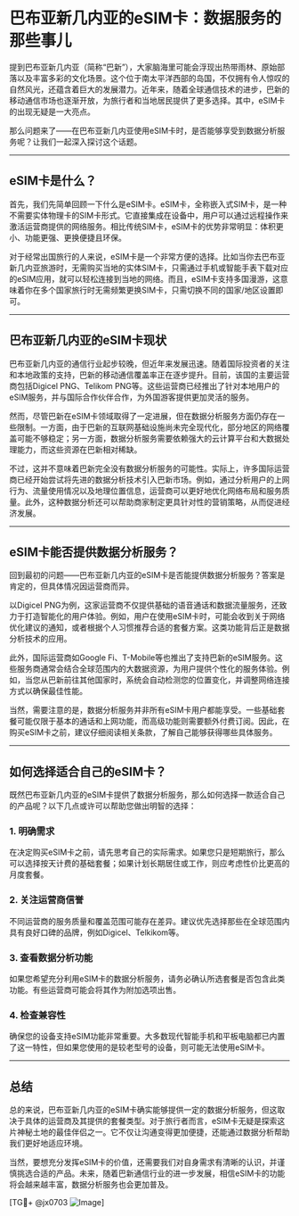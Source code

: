 # 巴布亚新几内亚的eSIM卡：数据服务的那些事儿

提到巴布亚新几内亚（简称“巴新”），大家脑海里可能会浮现出热带雨林、原始部落以及丰富多彩的文化场景。这个位于南太平洋西部的岛国，不仅拥有令人惊叹的自然风光，还蕴含着巨大的发展潜力。近年来，随着全球通信技术的进步，巴新的移动通信市场也逐渐开放，为旅行者和当地居民提供了更多选择。其中，eSIM卡的出现无疑是一大亮点。

那么问题来了——在巴布亚新几内亚使用eSIM卡时，是否能够享受到数据分析服务呢？让我们一起深入探讨这个话题。

---

## eSIM卡是什么？

首先，我们先简单回顾一下什么是eSIM卡。eSIM卡，全称嵌入式SIM卡，是一种不需要实体物理卡的SIM卡形式。它直接集成在设备中，用户可以通过远程操作来激活运营商提供的网络服务。相比传统SIM卡，eSIM卡的优势非常明显：体积更小、功能更强、更换便捷且环保。

对于经常出国旅行的人来说，eSIM卡是一个非常方便的选择。比如当你去巴布亚新几内亚旅游时，无需购买当地的实体SIM卡，只需通过手机或智能手表下载对应的eSIM应用，就可以轻松连接到当地的网络。而且，eSIM卡支持多国漫游，这意味着你在多个国家旅行时无需频繁更换SIM卡，只需切换不同的国家/地区设置即可。

---

## 巴布亚新几内亚的eSIM卡现状

巴布亚新几内亚的通信行业起步较晚，但近年来发展迅速。随着国际投资者的关注和本地政策的支持，巴新的移动通信覆盖率正在逐步提升。目前，该国的主要运营商包括Digicel PNG、Telikom PNG等。这些运营商已经推出了针对本地用户的eSIM服务，并与国际合作伙伴合作，为外国游客提供更加灵活的服务。

然而，尽管巴新在eSIM卡领域取得了一定进展，但在数据分析服务方面仍存在一些限制。一方面，由于巴新的互联网基础设施尚未完全现代化，部分地区的网络覆盖可能不够稳定；另一方面，数据分析服务需要依赖强大的云计算平台和大数据处理能力，而这些资源在巴新相对稀缺。

不过，这并不意味着巴新完全没有数据分析服务的可能性。实际上，许多国际运营商已经开始尝试将先进的数据分析技术引入巴新市场。例如，通过分析用户的上网行为、流量使用情况以及地理位置信息，运营商可以更好地优化网络布局和服务质量。此外，这种数据分析还可以帮助商家制定更具针对性的营销策略，从而促进经济发展。

---

## eSIM卡能否提供数据分析服务？

回到最初的问题——巴布亚新几内亚的eSIM卡是否能提供数据分析服务？答案是肯定的，但具体情况因运营商而异。

以Digicel PNG为例，这家运营商不仅提供基础的语音通话和数据流量服务，还致力于打造智能化的用户体验。例如，用户在使用eSIM卡时，可能会收到关于网络优化建议的通知，或者根据个人习惯推荐合适的套餐方案。这类功能背后正是数据分析技术的应用。

此外，国际运营商如Google Fi、T-Mobile等也推出了支持巴新的eSIM服务。这些服务商通常会结合全球范围内的大数据资源，为用户提供个性化的服务体验。例如，当您从巴新前往其他国家时，系统会自动检测您的位置变化，并调整网络连接方式以确保最佳性能。

当然，需要注意的是，数据分析服务并非所有eSIM卡用户都能享受。一些基础套餐可能仅限于基本的通话和上网功能，而高级功能则需要额外付费订阅。因此，在购买eSIM卡之前，建议仔细阅读相关条款，了解自己能够获得哪些具体服务。

---

## 如何选择适合自己的eSIM卡？

既然巴布亚新几内亚的eSIM卡提供了数据分析服务，那么如何选择一款适合自己的产品呢？以下几点或许可以帮助您做出明智的选择：

### 1. **明确需求**
   在决定购买eSIM卡之前，请先思考自己的实际需求。如果您只是短期旅行，那么可以选择按天计费的基础套餐；如果计划长期居住或工作，则应考虑性价比更高的月度套餐。

### 2. **关注运营商信誉**
   不同运营商的服务质量和覆盖范围可能存在差异。建议优先选择那些在全球范围内具有良好口碑的品牌，例如Digicel、Telkikom等。

### 3. **查看数据分析功能**
   如果您希望充分利用eSIM卡的数据分析服务，请务必确认所选套餐是否包含此类功能。有些运营商可能会将其作为附加选项出售。

### 4. **检查兼容性**
   确保您的设备支持eSIM功能非常重要。大多数现代智能手机和平板电脑都已内置了这一特性，但如果您使用的是较老型号的设备，则可能无法使用eSIM卡。

---

## 总结

总的来说，巴布亚新几内亚的eSIM卡确实能够提供一定的数据分析服务，但这取决于具体的运营商及其提供的套餐类型。对于旅行者而言，eSIM卡无疑是探索这片神秘土地的最佳伴侣之一。它不仅让沟通变得更加便捷，还能通过数据分析帮助我们更好地适应环境。

当然，要想充分发挥eSIM卡的价值，还需要我们对自身需求有清晰的认识，并谨慎挑选合适的产品。未来，随着巴新通信行业的进一步发展，相信eSIM卡的功能将会越来越丰富，数据分析服务也会更加普及。

[TG💪+ @jx0703 ![Image](https://github.com/user-attachments/assets/dbca1d08-cadb-493c-b0ec-ad6f7a83f270)]